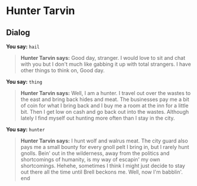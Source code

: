 # Hunter Tarvin


## Dialog

**You say:** `hail`



>**Hunter Tarvin says:** Good day, stranger. I would love to sit and chat with you but I don't much like gabbing it up with total strangers. I have other things to think on, Good day.

**You say:** `thing`



>**Hunter Tarvin says:** Well, I am a hunter. I travel out over the wastes to the east and bring back hides and meat. The businesses pay me a bit of coin for what I bring back and I buy me a room at the inn for a little bit. Then I get low on cash and go back out into the wastes. Although lately I find myself out hunting more often than I stay in the city.

**You say:** `hunter`



>**Hunter Tarvin says:** I hunt wolf and walrus meat. The city guard also pays me a small bounty for every gnoll pelt I bring in, but I rarely hunt gnolls. Bein' out in the wilderness, away from the politics and shortcomings of humanity, is my way of escapin' my own shortcomings. Hehehe, sometimes I think I might just decide to stay out there all the time until Brell beckons me. Well, now I'm babblin'.
end
